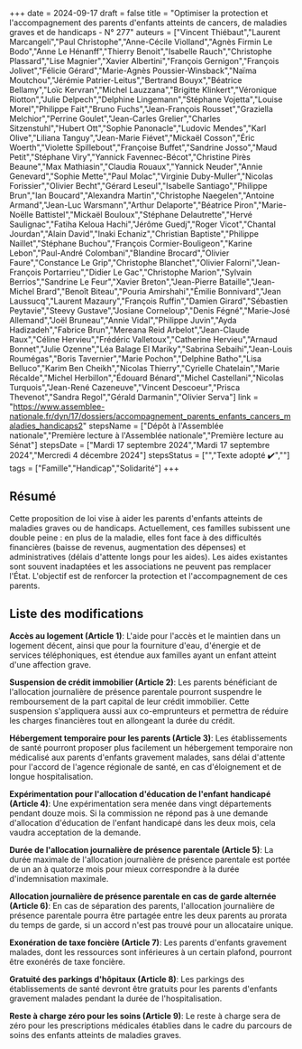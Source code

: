 +++
date = 2024-09-17
draft = false
title = "Optimiser la protection et l'accompagnement des parents d'enfants atteints de cancers, de maladies graves et de handicaps - N° 277"
auteurs = ["Vincent Thiébaut","Laurent Marcangeli","Paul Christophe","Anne-Cécile Violland","Agnès Firmin Le Bodo","Anne Le Hénanff","Thierry Benoit","Isabelle Rauch","Christophe Plassard","Lise Magnier","Xavier Albertini","François Gernigon","François Jolivet","Félicie Gérard","Marie-Agnès Poussier-Winsback","Naïma Moutchou","Jérémie Patrier-Leitus","Bertrand Bouyx","Béatrice Bellamy","Loïc Kervran","Michel Lauzzana","Brigitte Klinkert","Véronique Riotton","Julie Delpech","Delphine Lingemann","Stéphane Vojetta","Louise Morel","Philippe Fait","Bruno Fuchs","Jean-François Rousset","Graziella Melchior","Perrine Goulet","Jean-Carles Grelier","Charles Sitzenstuhl","Hubert Ott","Sophie Panonacle","Ludovic Mendes","Karl Olive","Liliana Tanguy","Jean-Marie Fiévet","Mickaël Cosson","Éric Woerth","Violette Spillebout","Françoise Buffet","Sandrine Josso","Maud Petit","Stéphane Viry","Yannick Favennec-Bécot","Christine Pirès Beaune","Max Mathiasin","Claudia Rouaux","Yannick Neuder","Annie Genevard","Sophie Mette","Paul Molac","Virginie Duby-Muller","Nicolas Forissier","Olivier Becht","Gérard Leseul","Isabelle Santiago","Philippe Brun","Ian Boucard","Alexandra Martin","Christophe Naegelen","Antoine Armand","Jean-Luc Warsmann","Arthur Delaporte","Béatrice Piron","Marie-Noëlle Battistel","Mickaël Bouloux","Stéphane Delautrette","Hervé Saulignac","Fatiha Keloua Hachi","Jérôme Guedj","Roger Vicot","Chantal Jourdan","Alain David","Inaki Echaniz","Christian Baptiste","Philippe Naillet","Stéphane Buchou","François Cormier-Bouligeon","Karine Lebon","Paul-André Colombani","Blandine Brocard","Olivier Faure","Constance Le Grip","Christophe Blanchet","Olivier Falorni","Jean-François Portarrieu","Didier Le Gac","Christophe Marion","Sylvain Berrios","Sandrine Le Feur","Xavier Breton","Jean-Pierre Bataille","Jean-Michel Brard","Benoît Biteau","Pouria Amirshahi","Émilie Bonnivard","Jean Laussucq","Laurent Mazaury","François Ruffin","Damien Girard","Sébastien Peytavie","Steevy Gustave","Josiane Corneloup","Denis Fégné","Marie-José Allemand","Joël Bruneau","Annie Vidal","Philippe Juvin","Ayda Hadizadeh","Fabrice Brun","Mereana Reid Arbelot","Jean-Claude Raux","Céline Hervieu","Frédéric Valletoux","Catherine Hervieu","Arnaud Bonnet","Julie Ozenne","Léa Balage El Mariky","Sabrina Sebaihi","Jean-Louis Roumégas","Boris Tavernier","Marie Pochon","Delphine Batho","Lisa Belluco","Karim Ben Cheikh","Nicolas Thierry","Cyrielle Chatelain","Marie Récalde","Michel Herbillon","Édouard Bénard","Michel Castellani","Nicolas Turquois","Jean-René Cazeneuve","Vincent Descoeur","Prisca Thevenot","Sandra Regol","Gérald Darmanin","Olivier Serva"]
link = "https://www.assemblee-nationale.fr/dyn/17/dossiers/accompagnement_parents_enfants_cancers_maladies_handicaps2"
stepsName = ["Dépôt à l'Assemblée nationale","Première lecture à l'Assemblée nationale","Première lecture au Sénat"]
stepsDate = ["Mardi 17 septembre 2024","Mardi 17 septembre 2024","Mercredi 4 décembre 2024"]
stepsStatus = ["","Texte adopté ✔️",""]
tags = ["Famille","Handicap","Solidarité"]
+++

## Résumé

Cette proposition de loi vise à aider les parents d'enfants atteints de maladies graves ou de handicaps. Actuellement, ces familles subissent une double peine : en plus de la maladie, elles font face à des difficultés financières (baisse de revenus, augmentation des dépenses) et administratives (délais d'attente longs pour les aides). Les aides existantes sont souvent inadaptées et les associations ne peuvent pas remplacer l'État. L'objectif est de renforcer la protection et l'accompagnement de ces parents.

## Liste des modifications

**Accès au logement (Article 1)**: L'aide pour l'accès et le maintien dans un logement décent, ainsi que pour la fourniture d'eau, d'énergie et de services téléphoniques, est étendue aux familles ayant un enfant atteint d'une affection grave.

**Suspension de crédit immobilier (Article 2)**: Les parents bénéficiant de l'allocation journalière de présence parentale pourront suspendre le remboursement de la part capital de leur crédit immobilier. Cette suspension s'appliquera aussi aux co-emprunteurs et permettra de réduire les charges financières tout en allongeant la durée du crédit.

**Hébergement temporaire pour les parents (Article 3)**: Les établissements de santé pourront proposer plus facilement un hébergement temporaire non médicalisé aux parents d'enfants gravement malades, sans délai d'attente pour l'accord de l'agence régionale de santé, en cas d'éloignement et de longue hospitalisation.

**Expérimentation pour l'allocation d'éducation de l'enfant handicapé (Article 4)**: Une expérimentation sera menée dans vingt départements pendant douze mois. Si la commission ne répond pas à une demande d'allocation d'éducation de l'enfant handicapé dans les deux mois, cela vaudra acceptation de la demande.

**Durée de l'allocation journalière de présence parentale (Article 5)**: La durée maximale de l'allocation journalière de présence parentale est portée de un an à quatorze mois pour mieux correspondre à la durée d'indemnisation maximale.

**Allocation journalière de présence parentale en cas de garde alternée (Article 6)**: En cas de séparation des parents, l'allocation journalière de présence parentale pourra être partagée entre les deux parents au prorata du temps de garde, si un accord n'est pas trouvé pour un allocataire unique.

**Exonération de taxe foncière (Article 7)**: Les parents d'enfants gravement malades, dont les ressources sont inférieures à un certain plafond, pourront être exonérés de taxe foncière.

**Gratuité des parkings d'hôpitaux (Article 8)**: Les parkings des établissements de santé devront être gratuits pour les parents d'enfants gravement malades pendant la durée de l'hospitalisation.

**Reste à charge zéro pour les soins (Article 9)**: Le reste à charge sera de zéro pour les prescriptions médicales établies dans le cadre du parcours de soins des enfants atteints de maladies graves.
